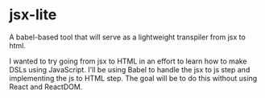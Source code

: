 # jsx-lite
A babel-based tool that will serve as a lightweight transpiler from jsx to html.

I wanted to try going from jsx to HTML in an effort to learn how to make DSLs using JavaScript.
I'll be using Babel to handle the jsx to js step and implementing the js to HTML step.
The goal will be to do this without using React and ReactDOM.